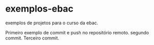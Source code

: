 # exemplos-ebac
exemplos de projetos para o curso da ebac.

Primeiro exemplo de commit e push no repositório remoto.
segundo commit. 
Terceiro commit.